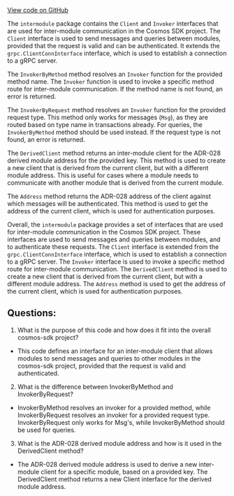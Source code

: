 [View code on GitHub](https://github.com/cosmos/cosmos-sdk.git/core/intermodule/client.go)

The `intermodule` package contains the `Client` and `Invoker` interfaces that are used for inter-module communication in the Cosmos SDK project. The `Client` interface is used to send messages and queries between modules, provided that the request is valid and can be authenticated. It extends the `grpc.ClientConnInterface` interface, which is used to establish a connection to a gRPC server.

The `InvokerByMethod` method resolves an `Invoker` function for the provided method name. The `Invoker` function is used to invoke a specific method route for inter-module communication. If the method name is not found, an error is returned.

The `InvokerByRequest` method resolves an `Invoker` function for the provided request type. This method only works for messages (`Msg`), as they are routed based on type name in transactions already. For queries, the `InvokerByMethod` method should be used instead. If the request type is not found, an error is returned.

The `DerivedClient` method returns an inter-module client for the ADR-028 derived module address for the provided key. This method is used to create a new client that is derived from the current client, but with a different module address. This is useful for cases where a module needs to communicate with another module that is derived from the current module.

The `Address` method returns the ADR-028 address of the client against which messages will be authenticated. This method is used to get the address of the current client, which is used for authentication purposes.

Overall, the `intermodule` package provides a set of interfaces that are used for inter-module communication in the Cosmos SDK project. These interfaces are used to send messages and queries between modules, and to authenticate these requests. The `Client` interface is extended from the `grpc.ClientConnInterface` interface, which is used to establish a connection to a gRPC server. The `Invoker` interface is used to invoke a specific method route for inter-module communication. The `DerivedClient` method is used to create a new client that is derived from the current client, but with a different module address. The `Address` method is used to get the address of the current client, which is used for authentication purposes.
## Questions: 
 1. What is the purpose of this code and how does it fit into the overall cosmos-sdk project?
- This code defines an interface for an inter-module client that allows modules to send messages and queries to other modules in the cosmos-sdk project, provided that the request is valid and authenticated.

2. What is the difference between InvokerByMethod and InvokerByRequest?
- InvokerByMethod resolves an invoker for a provided method, while InvokerByRequest resolves an invoker for a provided request type. InvokerByRequest only works for Msg's, while InvokerByMethod should be used for queries.

3. What is the ADR-028 derived module address and how is it used in the DerivedClient method?
- The ADR-028 derived module address is used to derive a new inter-module client for a specific module, based on a provided key. The DerivedClient method returns a new Client interface for the derived module address.